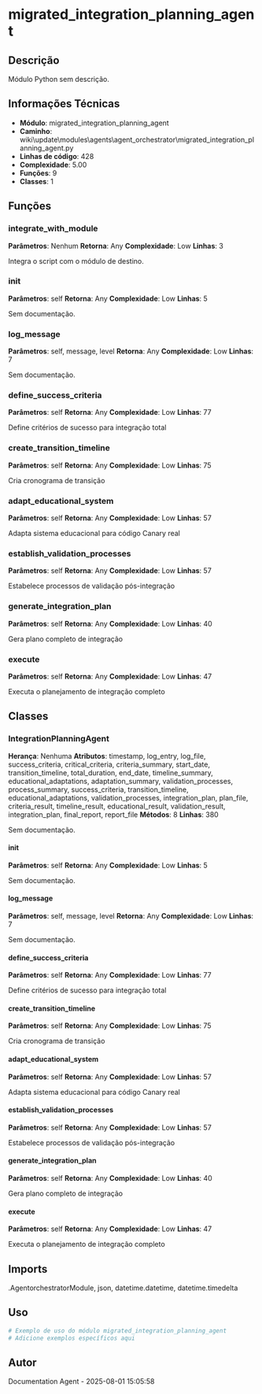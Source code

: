 # migrated_integration_planning_agent

## Descrição

Módulo Python sem descrição.

## Informações Técnicas

- **Módulo**: migrated_integration_planning_agent
- **Caminho**: wiki\update\modules\agents\agent_orchestrator\migrated_integration_planning_agent.py
- **Linhas de código**: 428
- **Complexidade**: 5.00
- **Funções**: 9
- **Classes**: 1

## Funções

### integrate_with_module

**Parâmetros**: Nenhum
**Retorna**: Any
**Complexidade**: Low
**Linhas**: 3

Integra o script com o módulo de destino.

### __init__

**Parâmetros**: self
**Retorna**: Any
**Complexidade**: Low
**Linhas**: 5

Sem documentação.

### log_message

**Parâmetros**: self, message, level
**Retorna**: Any
**Complexidade**: Low
**Linhas**: 7

Sem documentação.

### define_success_criteria

**Parâmetros**: self
**Retorna**: Any
**Complexidade**: Low
**Linhas**: 77

Define critérios de sucesso para integração total

### create_transition_timeline

**Parâmetros**: self
**Retorna**: Any
**Complexidade**: Low
**Linhas**: 75

Cria cronograma de transição

### adapt_educational_system

**Parâmetros**: self
**Retorna**: Any
**Complexidade**: Low
**Linhas**: 57

Adapta sistema educacional para código Canary real

### establish_validation_processes

**Parâmetros**: self
**Retorna**: Any
**Complexidade**: Low
**Linhas**: 57

Estabelece processos de validação pós-integração

### generate_integration_plan

**Parâmetros**: self
**Retorna**: Any
**Complexidade**: Low
**Linhas**: 40

Gera plano completo de integração

### execute

**Parâmetros**: self
**Retorna**: Any
**Complexidade**: Low
**Linhas**: 47

Executa o planejamento de integração completo

## Classes

### IntegrationPlanningAgent

**Herança**: Nenhuma
**Atributos**: timestamp, log_entry, log_file, success_criteria, critical_criteria, criteria_summary, start_date, transition_timeline, total_duration, end_date, timeline_summary, educational_adaptations, adaptation_summary, validation_processes, process_summary, success_criteria, transition_timeline, educational_adaptations, validation_processes, integration_plan, plan_file, criteria_result, timeline_result, educational_result, validation_result, integration_plan, final_report, report_file
**Métodos**: 8
**Linhas**: 380

Sem documentação.

#### __init__

**Parâmetros**: self
**Retorna**: Any
**Complexidade**: Low
**Linhas**: 5

Sem documentação.

#### log_message

**Parâmetros**: self, message, level
**Retorna**: Any
**Complexidade**: Low
**Linhas**: 7

Sem documentação.

#### define_success_criteria

**Parâmetros**: self
**Retorna**: Any
**Complexidade**: Low
**Linhas**: 77

Define critérios de sucesso para integração total

#### create_transition_timeline

**Parâmetros**: self
**Retorna**: Any
**Complexidade**: Low
**Linhas**: 75

Cria cronograma de transição

#### adapt_educational_system

**Parâmetros**: self
**Retorna**: Any
**Complexidade**: Low
**Linhas**: 57

Adapta sistema educacional para código Canary real

#### establish_validation_processes

**Parâmetros**: self
**Retorna**: Any
**Complexidade**: Low
**Linhas**: 57

Estabelece processos de validação pós-integração

#### generate_integration_plan

**Parâmetros**: self
**Retorna**: Any
**Complexidade**: Low
**Linhas**: 40

Gera plano completo de integração

#### execute

**Parâmetros**: self
**Retorna**: Any
**Complexidade**: Low
**Linhas**: 47

Executa o planejamento de integração completo

## Imports

.AgentorchestratorModule, json, datetime.datetime, datetime.timedelta

## Uso

```python
# Exemplo de uso do módulo migrated_integration_planning_agent
# Adicione exemplos específicos aqui
```

## Autor

Documentation Agent - 2025-08-01 15:05:58
